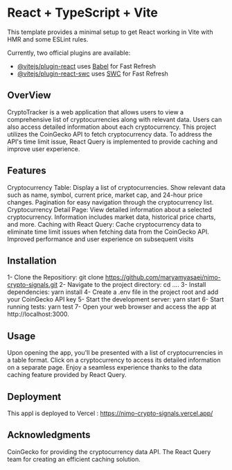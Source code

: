 # React + TypeScript + Vite

This template provides a minimal setup to get React working in Vite with HMR and some ESLint rules.

Currently, two official plugins are available:

- [@vitejs/plugin-react](https://github.com/vitejs/vite-plugin-react/blob/main/packages/plugin-react/README.md) uses [Babel](https://babeljs.io/) for Fast Refresh
- [@vitejs/plugin-react-swc](https://github.com/vitejs/vite-plugin-react-swc) uses [SWC](https://swc.rs/) for Fast Refresh

## OverView
CryptoTracker is a web application that allows users to view a comprehensive list of cryptocurrencies along with relevant data. Users can also access detailed information about each cryptocurrency. This project utilizes the CoinGecko API to fetch cryptocurrency data. To address the API's time limit issue, React Query is implemented to provide caching and improve user experience.

 ## Features
Cryptocurrency Table:
Display a list of cryptocurrencies.
Show relevant data such as name, symbol, current price, market cap, and 24-hour price changes.
Pagination for easy navigation through the cryptocurrency list.
Cryptocurrency Detail Page:
View detailed information about a selected cryptocurrency.
Information includes market data, historical price charts, and more.
Caching with React Query:
Cache cryptocurrency data to eliminate time limit issues when fetching data from the CoinGecko API.
Improved performance and user experience on subsequent visits

## Installation
 1- Clone the Repositiory: git clone https://github.com/maryamyasaei/nimo-crypto-signals.git
 2- Navigate to the project directory: cd ....
 3- Install dependencies: yarn install
 4- Create a .env file in the project root and add your CoinGecko API key 
 5- Start the development server: yarn start
 6- Start running tests: yarn test
 7- Open your web browser and access the app at http://localhost:3000.

## Usage
Upon opening the app, you'll be presented with a list of cryptocurrencies in a table format.
Click on a cryptocurrency to access its detailed information on a separate page.
Enjoy a seamless experience thanks to the data caching feature provided by React Query.

## Deployment
This appl is deployed to Vercel : https://nimo-crypto-signals.vercel.app/

## Acknowledgments
CoinGecko for providing the cryptocurrency data API.
The React Query team for creating an efficient caching solution.


